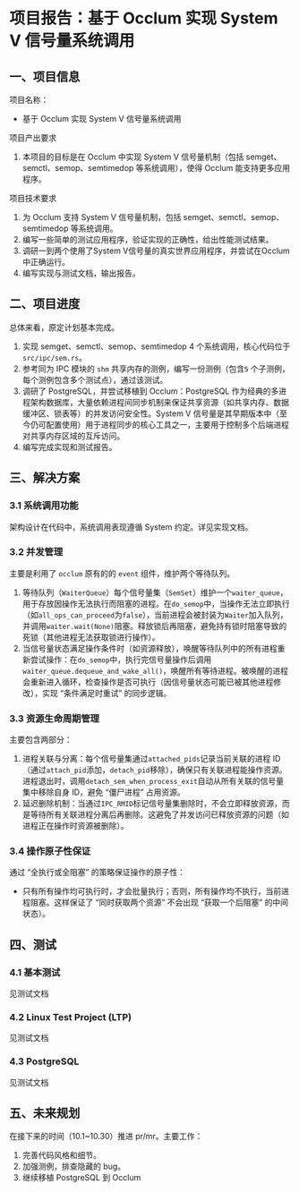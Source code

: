 # 项目报告：基于 Occlum 实现 System V 信号量系统调用

## 一、项目信息

项目名称：

- 基于 Occlum 实现 System V 信号量系统调用

项目产出要求

1. 本项目的目标是在 Occlum 中实现 System V 信号量机制（包括 semget、semctl、semop、semtimedop 等系统调用），使得 Occlum 能支持更多应用程序。

项目技术要求

1. 为 Occlum 支持 System V 信号量机制，包括 semget、semctl、semop、semtimedop 等系统调用。
2. 编写一些简单的测试应用程序，验证实现的正确性，给出性能测试结果。
3. 调研一到两个使用了System V信号量的真实世界应用程序，并尝试在Occlum中正确运行。
4. 编写实现与测试文档，输出报告。



## 二、项目进度

总体来看，原定计划基本完成。

1. 实现 semget、semctl、semop、semtimedop 4 个系统调用，核心代码位于 `src/ipc/sem.rs`。
2. 参考同为 IPC 模块的 `shm` 共享内存的测例，编写一份测例（包含`5` 个子测例，每个测例包含多个测试点），通过该测试。
3. 调研了 PostgreSQL，并尝试移植到 Occlum：PostgreSQL 作为经典的多进程架构数据库，大量依赖进程间同步机制来保证共享资源（如共享内存、数据缓冲区、锁表等）的并发访问安全性。System V 信号量是其早期版本中（至今仍可配置使用）用于进程同步的核心工具之一，主要用于控制多个后端进程对共享内存区域的互斥访问。
4. 编写完成实现和测试报告。



## 三、解决方案

### 3.1 系统调用功能

架构设计在代码中，系统调用表现遵循 System 约定。详见实现文档。

### 3.2 并发管理

主要是利用了 `occlum` 原有的的 `event` 组件，维护两个等待队列。

1. 等待队列（`WaiterQueue`）每个信号量集（`SemSet`）维护一个`waiter_queue`，用于存放因操作无法执行而阻塞的进程。在`do_semop`中，当操作无法立即执行（如`all_ops_can_proceed`为`false`），当前进程会被封装为`Waiter`加入队列，并调用`waiter.wait(None)`阻塞。释放锁后再阻塞，避免持有锁时阻塞导致的死锁（其他进程无法获取锁进行操作）。
2. 当信号量状态满足操作条件时（如资源释放），唤醒等待队列中的所有进程重新尝试操作：在`do_semop`中，执行完信号量操作后调用`waiter_queue.dequeue_and_wake_all()`，唤醒所有等待进程。被唤醒的进程会重新进入循环，检查操作是否可执行（因信号量状态可能已被其他进程修改），实现 “条件满足时重试” 的同步逻辑。

### 3.3 资源生命周期管理

主要包含两部分：

1. 进程关联与分离：每个信号量集通过`attached_pids`记录当前关联的进程 ID（通过`attach_pid`添加，`detach_pid`移除），确保只有关联进程能操作资源。进程退出时，调用`detach_sem_when_process_exit`自动从所有关联的信号量集中移除自身 ID，避免 “僵尸进程” 占用资源。
2. 延迟删除机制：当通过`IPC_RMID`标记信号量集删除时，不会立即释放资源，而是等待所有关联进程分离后再删除。这避免了并发访问已释放资源的问题（如进程正在操作时资源被删除）。

### 3.4 操作原子性保证

通过 “全执行或全阻塞” 的策略保证操作的原子性：

- 只有所有操作均可执行时，才会批量执行；否则，所有操作均不执行，当前进程阻塞。这样保证了 “同时获取两个资源” 不会出现 “获取一个后阻塞” 的中间状态）。



## 四、测试

### 4.1 基本测试

见测试文档

### 4.2 Linux Test Project (LTP)

见测试文档

### 4.3 PostgreSQL

见测试文档



## 五、未来规划

在接下来的时间（10.1~10.30）推进 pr/mr。主要工作：

1. 完善代码风格和细节。
2. 加强测例，排查隐藏的 bug。
3. 继续移植 PostgreSQL 到 Occlum